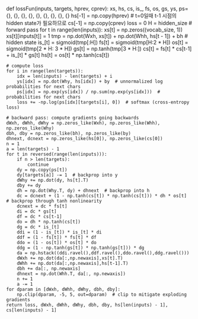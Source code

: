 def lossFun(inputs, targets, hprev, cprev):
    xs, hs, cs, is_, fs, os, gs, ys, ps= {}, {}, {}, {}, {}, {}, {}, {}, {}
    hs[-1] = np.copy(hprev) # t=0일때 t-1 시점의 hidden state가 필요하므로
    cs[-1] = np.copy(cprev)
    loss = 0
    H = hidden_size
    # forward pass
    for t in range(len(inputs)):
        xs[t] = np.zeros((vocab_size, 1))
        xs[t][inputs[t]] = 1
        tmp = np.dot(Wxh, xs[t]) + np.dot(Whh, hs[t - 1]) + bh  # hidden state
        is_[t] = sigmoid(tmp[:H])
        fs[t] = sigmoid(tmp[H:2 * H])
        os[t] = sigmoid(tmp[2 * H: 3 * H])
        gs[t] = np.tanh(tmp[3 * H:])
        cs[t] = fs[t] * cs[t-1] + is_[t] * gs[t]
        hs[t] = os[t] * np.tanh(cs[t])

    # compute loss
    for i in range(len(targets)):
        idx = len(inputs) - len(targets) + i
        ys[idx] = np.dot(Why, hs[idx]) + by  # unnormalized log probabilities for next chars
        ps[idx] = np.exp(ys[idx]) / np.sum(np.exp(ys[idx]))  # probabilities for next chars
        loss += -np.log(ps[idx][targets[i], 0])  # softmax (cross-entropy loss)

    # backward pass: compute gradients going backwards
    dWxh, dWhh, dWhy = np.zeros_like(Wxh), np.zeros_like(Whh), np.zeros_like(Why)
    dbh, dby = np.zeros_like(bh), np.zeros_like(by)
    dhnext, dcnext = np.zeros_like(hs[0]), np.zeros_like(cs[0])
    n = 1
    a = len(targets) - 1
    for t in reversed(range(len(inputs))):
        if n > len(targets):
            continue
        dy = np.copy(ps[t])
        dy[targets[a]] -= 1  # backprop into y
        dWhy += np.dot(dy, hs[t].T)
        dby += dy
        dh = np.dot(Why.T, dy) + dhnext  # backprop into h
        dc = dcnext + (1 - np.tanh(cs[t]) * np.tanh(cs[t])) * dh * os[t]  # backprop through tanh nonlinearity
        dcnext = dc * fs[t]
        di = dc * gs[t]
        df = dc * cs[t-1]
        do = dh * np.tanh(cs[t])
        dg = dc * is_[t]
        ddi = (1 - is_[t]) * is_[t] * di
        ddf = (1 - fs[t]) * fs[t] * df
        ddo = (1 - os[t]) * os[t] * do
        ddg = (1 - np.tanh(gs[t]) * np.tanh(gs[t])) * dg
        da = np.hstack((ddi.ravel(),ddf.ravel(),ddo.ravel(),ddg.ravel()))
        dWxh += np.dot(da[:,np.newaxis],xs[t].T)
        dWhh += np.dot(da[:,np.newaxis],hs[t-1].T)
        dbh += da[:, np.newaxis]
        dhnext = np.dot(Whh.T, da[:, np.newaxis])
        n += 1
        a -= 1
    for dparam in [dWxh, dWhh, dWhy, dbh, dby]:
        np.clip(dparam, -5, 5, out=dparam)  # clip to mitigate exploding gradients
    return loss, dWxh, dWhh, dWhy, dbh, dby, hs[len(inputs) - 1], cs[len(inputs) - 1]

